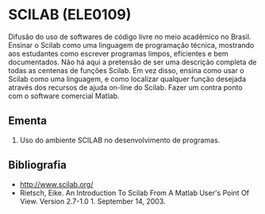 # SCILAB (ELE0109)

Difusão do uso de softwares de código livre no meio acadêmico no Brasil. Ensinar o Scilab como uma linguagem de programação técnica, mostrando aos estudantes como escrever programas limpos, eficientes e bem documentados. Não há aqui a pretensão de ser uma descrição completa de todas as centenas de funções Scilab. Em vez disso, ensina como usar o Scilab como uma linguagem, e como localizar qualquer função desejada através dos recursos de ajuda on-line do Scilab. Fazer um contra ponto com o software comercial Matlab.

## Ementa

1. Uso do ambiente SCILAB no desenvolvimento de programas.

## Bibliografia

- <http://www.scilab.org/>
- Rietsch, Eike. An Introduction To Scilab From A Matlab User's Point Of View. Version 2.7-1.0 1. September 14, 2003.
